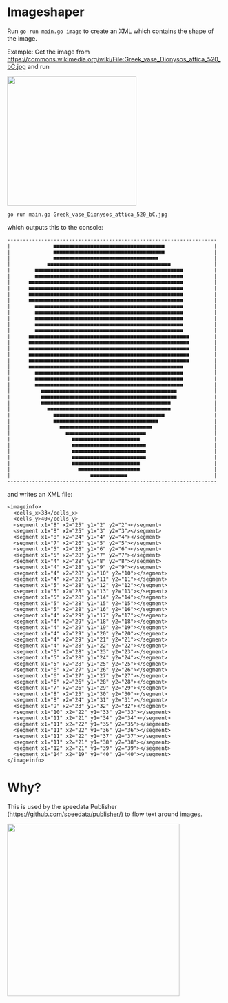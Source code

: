 Imageshaper
===========

Run `go run main.go image` to create an XML which contains the shape of the image.


Example: Get the image from <https://commons.wikimedia.org/wiki/File:Greek_vase_Dionysos_attica_520_bC.jpg> and run

<img src="https://upload.wikimedia.org/wikipedia/commons/1/1d/Greek_vase_Dionysos_attica_520_bC.jpg" width="300px" >


    go run main.go Greek_vase_Dionysos_attica_520_bC.jpg

which outputs this to the console:


    --------------------------------------------------------------------
    |              ■■■■■■■■■■■■■■■■■■■■■■■■■■■■■■■■■■■■                |
    |              ■■■■■■■■■■■■■■■■■■■■■■■■■■■■■■■■■■■■                |
    |              ■■■■■■■■■■■■■■■■■■■■■■■■■■■■■■■■■■                  |
    |            ■■■■■■■■■■■■■■■■■■■■■■■■■■■■■■■■■■■■■■■■              |
    |        ■■■■■■■■■■■■■■■■■■■■■■■■■■■■■■■■■■■■■■■■■■■■■■■■          |
    |        ■■■■■■■■■■■■■■■■■■■■■■■■■■■■■■■■■■■■■■■■■■■■■■■■          |
    |      ■■■■■■■■■■■■■■■■■■■■■■■■■■■■■■■■■■■■■■■■■■■■■■■■■■          |
    |      ■■■■■■■■■■■■■■■■■■■■■■■■■■■■■■■■■■■■■■■■■■■■■■■■■■          |
    |      ■■■■■■■■■■■■■■■■■■■■■■■■■■■■■■■■■■■■■■■■■■■■■■■■■■          |
    |      ■■■■■■■■■■■■■■■■■■■■■■■■■■■■■■■■■■■■■■■■■■■■■■■■■■          |
    |        ■■■■■■■■■■■■■■■■■■■■■■■■■■■■■■■■■■■■■■■■■■■■■■■■          |
    |        ■■■■■■■■■■■■■■■■■■■■■■■■■■■■■■■■■■■■■■■■■■■■■■■■          |
    |        ■■■■■■■■■■■■■■■■■■■■■■■■■■■■■■■■■■■■■■■■■■■■■■■■          |
    |        ■■■■■■■■■■■■■■■■■■■■■■■■■■■■■■■■■■■■■■■■■■■■■■■■          |
    |        ■■■■■■■■■■■■■■■■■■■■■■■■■■■■■■■■■■■■■■■■■■■■■■■■          |
    |      ■■■■■■■■■■■■■■■■■■■■■■■■■■■■■■■■■■■■■■■■■■■■■■■■■■■■        |
    |      ■■■■■■■■■■■■■■■■■■■■■■■■■■■■■■■■■■■■■■■■■■■■■■■■■■■■        |
    |      ■■■■■■■■■■■■■■■■■■■■■■■■■■■■■■■■■■■■■■■■■■■■■■■■■■■■        |
    |      ■■■■■■■■■■■■■■■■■■■■■■■■■■■■■■■■■■■■■■■■■■■■■■■■■■■■        |
    |      ■■■■■■■■■■■■■■■■■■■■■■■■■■■■■■■■■■■■■■■■■■■■■■■■■■■■        |
    |      ■■■■■■■■■■■■■■■■■■■■■■■■■■■■■■■■■■■■■■■■■■■■■■■■■■          |
    |        ■■■■■■■■■■■■■■■■■■■■■■■■■■■■■■■■■■■■■■■■■■■■■■■■          |
    |        ■■■■■■■■■■■■■■■■■■■■■■■■■■■■■■■■■■■■■■■■■■■■■■■■          |
    |        ■■■■■■■■■■■■■■■■■■■■■■■■■■■■■■■■■■■■■■■■■■■■■■■■          |
    |          ■■■■■■■■■■■■■■■■■■■■■■■■■■■■■■■■■■■■■■■■■■■■            |
    |          ■■■■■■■■■■■■■■■■■■■■■■■■■■■■■■■■■■■■■■■■■■■■            |
    |          ■■■■■■■■■■■■■■■■■■■■■■■■■■■■■■■■■■■■■■■■■■              |
    |            ■■■■■■■■■■■■■■■■■■■■■■■■■■■■■■■■■■■■■■■■              |
    |              ■■■■■■■■■■■■■■■■■■■■■■■■■■■■■■■■■■■■                |
    |              ■■■■■■■■■■■■■■■■■■■■■■■■■■■■■■■■■■                  |
    |                ■■■■■■■■■■■■■■■■■■■■■■■■■■■■■■                    |
    |                  ■■■■■■■■■■■■■■■■■■■■■■■■■■                      |
    |                    ■■■■■■■■■■■■■■■■■■■■■■                        |
    |                    ■■■■■■■■■■■■■■■■■■■■■■■■                      |
    |                    ■■■■■■■■■■■■■■■■■■■■■■■■                      |
    |                    ■■■■■■■■■■■■■■■■■■■■■■■■                      |
    |                    ■■■■■■■■■■■■■■■■■■■■■■                        |
    |                      ■■■■■■■■■■■■■■■■■■■■                        |
    |                          ■■■■■■■■■■■■                            |
    --------------------------------------------------------------------

and writes an XML file:

    <imageinfo>
      <cells_x>33</cells_x>
      <cells_y>40</cells_y>
      <segment x1="8" x2="25" y1="2" y2="2"></segment>
      <segment x1="8" x2="25" y1="3" y2="3"></segment>
      <segment x1="8" x2="24" y1="4" y2="4"></segment>
      <segment x1="7" x2="26" y1="5" y2="5"></segment>
      <segment x1="5" x2="28" y1="6" y2="6"></segment>
      <segment x1="5" x2="28" y1="7" y2="7"></segment>
      <segment x1="4" x2="28" y1="8" y2="8"></segment>
      <segment x1="4" x2="28" y1="9" y2="9"></segment>
      <segment x1="4" x2="28" y1="10" y2="10"></segment>
      <segment x1="4" x2="28" y1="11" y2="11"></segment>
      <segment x1="5" x2="28" y1="12" y2="12"></segment>
      <segment x1="5" x2="28" y1="13" y2="13"></segment>
      <segment x1="5" x2="28" y1="14" y2="14"></segment>
      <segment x1="5" x2="28" y1="15" y2="15"></segment>
      <segment x1="5" x2="28" y1="16" y2="16"></segment>
      <segment x1="4" x2="29" y1="17" y2="17"></segment>
      <segment x1="4" x2="29" y1="18" y2="18"></segment>
      <segment x1="4" x2="29" y1="19" y2="19"></segment>
      <segment x1="4" x2="29" y1="20" y2="20"></segment>
      <segment x1="4" x2="29" y1="21" y2="21"></segment>
      <segment x1="4" x2="28" y1="22" y2="22"></segment>
      <segment x1="5" x2="28" y1="23" y2="23"></segment>
      <segment x1="5" x2="28" y1="24" y2="24"></segment>
      <segment x1="5" x2="28" y1="25" y2="25"></segment>
      <segment x1="6" x2="27" y1="26" y2="26"></segment>
      <segment x1="6" x2="27" y1="27" y2="27"></segment>
      <segment x1="6" x2="26" y1="28" y2="28"></segment>
      <segment x1="7" x2="26" y1="29" y2="29"></segment>
      <segment x1="8" x2="25" y1="30" y2="30"></segment>
      <segment x1="8" x2="24" y1="31" y2="31"></segment>
      <segment x1="9" x2="23" y1="32" y2="32"></segment>
      <segment x1="10" x2="22" y1="33" y2="33"></segment>
      <segment x1="11" x2="21" y1="34" y2="34"></segment>
      <segment x1="11" x2="22" y1="35" y2="35"></segment>
      <segment x1="11" x2="22" y1="36" y2="36"></segment>
      <segment x1="11" x2="22" y1="37" y2="37"></segment>
      <segment x1="11" x2="21" y1="38" y2="38"></segment>
      <segment x1="12" x2="21" y1="39" y2="39"></segment>
      <segment x1="14" x2="19" y1="40" y2="40"></segment>
    </imageinfo>


Why?
====

This is used by the speedata Publisher (<https://github.com/speedata/publisher/>) to flow text around images.


<img src="http://i.imgur.com/iKsxZSB.png" width="400px" >
